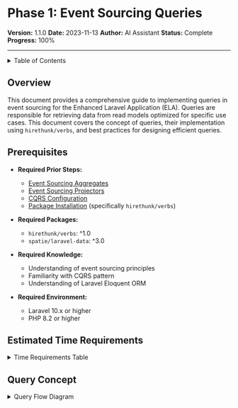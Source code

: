# Phase 1: Event Sourcing Queries

**Version:** 1.1.0
**Date:** 2023-11-13
**Author:** AI Assistant
**Status:** Complete
**Progress:** 100%

---

<details>
<summary>Table of Contents</summary>

- [Overview](#overview)
- [Prerequisites](#prerequisites)
- [Estimated Time Requirements](#estimated-time-requirements)
- [Query Concept](#query-concept)
  - [What is a Query?](#what-is-a-query)
  - [Query Responsibilities](#query-responsibilities)
  - [Query Types](#query-types)
- [Implementing Queries](#implementing-queries)
  - [Base Query Structure](#base-query-structure)
  - [Query Handlers](#query-handlers)
  - [Query Registration](#query-registration)
- [Integration with hirethunk/verbs](#integration-with-hirethunkverbs)
  - [Query Class](#query-class)
  - [Query Handler Class](#query-handler-class)
  - [Query Validation](#query-validation)
- [Building Efficient Read Models](#building-efficient-read-models)
  - [Read Model Design](#read-model-design)
  - [Optimizing for Queries](#optimizing-for-queries)
  - [Caching Strategies](#caching-strategies)
- [Query Examples](#query-examples)
  - [User Queries](#user-queries)
  - [Team Queries](#team-queries)
  - [Post Queries](#post-queries)
  - [Todo Queries](#todo-queries)
  - [Comment Queries](#comment-queries)
  - [Message Queries](#message-queries)
- [Common Patterns and Best Practices](#common-patterns-and-best-practices)
  - [Single Responsibility](#single-responsibility)
  - [Performance Optimization](#performance-optimization)
  - [Error Handling](#error-handling)
  - [Pagination](#pagination)
- [Benefits and Challenges](#benefits-and-challenges)
  - [Benefits](#benefits)
  - [Challenges](#challenges)
  - [Mitigation Strategies](#mitigation-strategies)
- [Troubleshooting](#troubleshooting)
  - [Common Issues](#common-issues)
  - [Solutions](#solutions)
- [Related Documents](#related-documents)
- [Version History](#version-history)
</details>

## Overview

This document provides a comprehensive guide to implementing queries in event sourcing for the Enhanced Laravel Application (ELA). Queries are responsible for retrieving data from read models optimized for specific use cases. This document covers the concept of queries, their implementation using `hirethunk/verbs`, and best practices for designing efficient queries.

## Prerequisites

- **Required Prior Steps:**
  - [Event Sourcing Aggregates](020-000-aggregates.md)
  - [Event Sourcing Projectors](030-projectors.md)
  - [CQRS Configuration](../030-core-components/030-cqrs-configuration.md)
  - [Package Installation](../030-core-components/010-package-installation.md) (specifically `hirethunk/verbs`)

- **Required Packages:**
  - `hirethunk/verbs`: ^1.0
  - `spatie/laravel-data`: ^3.0

- **Required Knowledge:**
  - Understanding of event sourcing principles
  - Familiarity with CQRS pattern
  - Understanding of Laravel Eloquent ORM

- **Required Environment:**
  - Laravel 10.x or higher
  - PHP 8.2 or higher

## Estimated Time Requirements

<details>
<summary>Time Requirements Table</summary>

| Task | Estimated Time |
|------|----------------|
| Understanding query concepts | 1 hour |
| Setting up base query structure | 1 hour |
| Implementing query handlers | 2 hours per aggregate |
| Optimizing read models | 1 hour per aggregate |
| Testing queries | 1 hour per aggregate |
| **Total** | **5+ hours per aggregate** |
</details>

## Query Concept

<details>
<summary>Query Flow Diagram</summary>

```mermaid
%%{init: {'theme': 'default', 'themeVariables': { 'primaryColor': '#f5f5f5', 'primaryTextColor': '#333333', 'primaryBorderColor': '#cccccc', 'lineColor': '#666666', 'secondaryColor': '#f0f0f0', 'tertiaryColor': '#ffffff' }}}%%
flowchart LR
    A[Client] --> B[Query]
    B --> C[Query Handler]
    C --> D[Read Model]
    D --> E[Query Result]
    E --> A
```text

For dark mode, see [Query Flow (Dark Mode)](../../illustrations/mermaid/dark/query-flow-dark.mmd)
</details>

### What is a Query?

A query is a request for information from the system. In the context of CQRS and event sourcing, queries are responsible for retrieving data from read models that have been optimized for specific use cases. Queries are:

1. Immutable objects that represent a request for data
2. Processed by query handlers that retrieve data from read models
3. Designed to be efficient and optimized for specific use cases

Queries are a key part of the CQRS pattern, separating the read side (queries) from the write side (commands).

### Query Responsibilities

Queries have several key responsibilities:

1. **Data Retrieval**: Retrieving data from read models
2. **Filtering**: Filtering data based on criteria
3. **Sorting**: Sorting data based on criteria
4. **Pagination**: Paginating data for efficient retrieval
5. **Transformation**: Transforming data into the format required by the client

### Query Types

There are several types of queries that can be implemented:

1. **Item Queries**: Retrieve a single item by ID
2. **List Queries**: Retrieve a list of items with filtering, sorting, and pagination
3. **Search Queries**: Search for items based on search criteria
4. **Aggregate Queries**: Retrieve aggregated data (counts, sums, averages, etc.)
5. **Report Queries**: Generate reports based on data

In the ELA, we primarily use Item and List queries, with some Search and Aggregate queries for specific use cases.

## Implementing Queries

### Base Query Structure

In the ELA, queries are implemented as classes that extend `Hirethunk\Verbs\Query`:

```php
<?php

namespace App\Queries;

use Hirethunk\Verbs\Query;

class GetUserQuery extends Query
{
    public function __construct(
        public string $userId
    ) {}

    public function rules(): array
    {
        return [
            'userId' => ['required', 'string', 'exists:users,id'],
        ];
    }
}
```php
### Query Handlers

Query handlers are classes that process queries and return data:

```php
<?php

namespace App\QueryHandlers;

use App\Queries\GetUserQuery;
use Hirethunk\Verbs\QueryHandler;
use App\Models\User;

class GetUserQueryHandler extends QueryHandler
{
    public function handle(GetUserQuery $query)
    {
        return User::findOrFail($query->userId);
    }
}
```text

### Query Registration

Queries and query handlers are automatically registered by the `hirethunk/verbs` package based on naming conventions. The package will automatically match `GetUserQuery` with `GetUserQueryHandler`.

## Integration with hirethunk/verbs

### Query Class

The `Query` class from `hirethunk/verbs` provides the foundation for implementing queries:

```php
use Hirethunk\Verbs\Query;

class GetUserQuery extends Query
{
    // Implementation
}
```php
### Query Handler Class

The `QueryHandler` class from `hirethunk/verbs` provides the foundation for implementing query handlers:

```php
use Hirethunk\Verbs\QueryHandler;

class GetUserQueryHandler extends QueryHandler
{
    // Implementation
}
```text

### Query Validation

Queries can include validation rules:

```php
public function rules(): array
{
    return [
        'userId' => ['required', 'string', 'exists:users,id'],
    ];
}
```sql
These rules are automatically validated by the `hirethunk/verbs` package before the query is processed.

## Building Efficient Read Models

<details>
<summary>Query Architecture Diagram</summary>

```mermaid
%%{init: {'theme': 'default', 'themeVariables': { 'primaryColor': '#f5f5f5', 'primaryTextColor': '#333333', 'primaryBorderColor': '#cccccc', 'lineColor': '#666666', 'secondaryColor': '#f0f0f0', 'tertiaryColor': '#ffffff' }}}%%
classDiagram
    class Query {
        +validate()
        +rules()
    }

    class QueryHandler {
        +handle(Query query)
    }

    class ReadModel {
        +id
        +attributes
        +find()
        +findAll()
    }

    class QueryResult {
        +data
        +meta
    }

    Query --> QueryHandler: processed by
    QueryHandler --> ReadModel: retrieves from
    ReadModel --> QueryResult: transformed to
```text

For dark mode, see [Query Architecture (Dark Mode)](../../illustrations/mermaid/dark/query-architecture-dark.mmd)
</details>

### Read Model Design

Read models should be designed for efficient querying:

1. **Denormalization**: Denormalize data to reduce joins
2. **Indexing**: Add indexes to frequently queried columns
3. **Caching**: Use caching for frequently accessed data
4. **Materialized Views**: Consider using materialized views for complex queries

### Optimizing for Queries

<details>
<summary>Read Model Optimization Diagram</summary>

```mermaid
%%{init: {'theme': 'default', 'themeVariables': { 'primaryColor': '#f5f5f5', 'primaryTextColor': '#333333', 'primaryBorderColor': '#cccccc', 'lineColor': '#666666', 'secondaryColor': '#f0f0f0', 'tertiaryColor': '#ffffff' }}}%%
flowchart TD
    A[Event Store] --> B[Projector]
    B --> C[Base Read Model]
    C --> D[Indexed Columns]
    C --> E[Denormalized Data]
    C --> F[Cached Results]
    C --> G[Full-text Search]
    D --> H[Fast Lookups]
    E --> I[Reduced Joins]
    F --> J[Reduced Database Load]
    G --> K[Efficient Text Search]
```php
For dark mode, see [Read Model Optimization (Dark Mode)](../../illustrations/mermaid/dark/read-model-optimization-dark.mmd)
</details>

Read models should be optimized for the specific queries they need to support:

```php
// Example: Optimizing for user search
Schema::create('users', function (Blueprint $table) {
    $table->uuid('id')->primary();
    $table->string('name');
    $table->string('email')->unique();
    $table->json('profile')->nullable();
    $table->string('state');
    $table->text('search_vector')->nullable();

    // Add indexes for frequently queried columns
    $table->index('name');
    $table->index('email');
    $table->index('state');
    $table->index('search_vector');
});
```text

### Caching Strategies

Implement caching for frequently accessed data:

```php
public function handle(GetUserQuery $query)
{
    return Cache::remember('user:' . $query->userId, 3600, function () use ($query) {
        return User::findOrFail($query->userId);
    });
}
```php
## Query Examples

### User Queries

```php
<?php

namespace App\Queries\Users;

use Hirethunk\Verbs\Query;

class GetUserQuery extends Query
{
    public function __construct(
        public string $userId
    ) {}

    public function rules(): array
    {
        return [
            'userId' => ['required', 'string', 'exists:users,id'],
        ];
    }
}
```text

```php
<?php

namespace App\QueryHandlers\Users;

use App\Queries\Users\GetUserQuery;
use Hirethunk\Verbs\QueryHandler;
use App\Models\User;

class GetUserQueryHandler extends QueryHandler
{
    public function handle(GetUserQuery $query)
    {
        return User::findOrFail($query->userId);
    }
}
```php
```php
<?php

namespace App\Queries\Users;

use Hirethunk\Verbs\Query;

class ListUsersQuery extends Query
{
    public function __construct(
        public ?string $search = null,
        public ?string $state = null,
        public ?string $sortBy = 'name',
        public ?string $sortDirection = 'asc',
        public int $page = 1,
        public int $perPage = 15
    ) {}

    public function rules(): array
    {
        return [
            'search' => ['nullable', 'string', 'max:255'],
            'state' => ['nullable', 'string', 'in:pending_activation,active,suspended,deactivated,archived'],
            'sortBy' => ['nullable', 'string', 'in:name,email,created_at'],
            'sortDirection' => ['nullable', 'string', 'in:asc,desc'],
            'page' => ['integer', 'min:1'],
            'perPage' => ['integer', 'min:1', 'max:100'],
        ];
    }
}
```text

```php
<?php

namespace App\QueryHandlers\Users;

use App\Queries\Users\ListUsersQuery;
use Hirethunk\Verbs\QueryHandler;
use App\Models\User;
use Illuminate\Support\Facades\DB;

class ListUsersQueryHandler extends QueryHandler
{
    public function handle(ListUsersQuery $query)
    {
        $users = User::query();

        // Apply search filter
        if ($query->search) {
            $users->where(function ($q) use ($query) {
                $q->where('name', 'like', "%{$query->search}%")
                  ->orWhere('email', 'like', "%{$query->search}%")
                  ->orWhere('search_vector', 'like', "%{$query->search}%");
            });
        }

        // Apply state filter
        if ($query->state) {
            $users->where('state', $query->state);
        }

        // Apply sorting
        $users->orderBy($query->sortBy, $query->sortDirection);

        // Apply pagination
        return $users->paginate($query->perPage, ['*'], 'page', $query->page);
    }
}
```php
### Team Queries

```php
<?php

namespace App\Queries\Teams;

use Hirethunk\Verbs\Query;

class GetTeamQuery extends Query
{
    public function __construct(
        public string $teamId
    ) {}

    public function rules(): array
    {
        return [
            'teamId' => ['required', 'string', 'exists:teams,id'],
        ];
    }
}
```text

```php
<?php

namespace App\QueryHandlers\Teams;

use App\Queries\Teams\GetTeamQuery;
use Hirethunk\Verbs\QueryHandler;
use App\Models\Team;

class GetTeamQueryHandler extends QueryHandler
{
    public function handle(GetTeamQuery $query)
    {
        return Team::with('members.user')->findOrFail($query->teamId);
    }
}
```php
```php
<?php

namespace App\Queries\Teams;

use Hirethunk\Verbs\Query;

class ListTeamsQuery extends Query
{
    public function __construct(
        public ?string $search = null,
        public ?string $state = null,
        public ?string $userId = null,
        public ?string $sortBy = 'name',
        public ?string $sortDirection = 'asc',
        public int $page = 1,
        public int $perPage = 15
    ) {}

    public function rules(): array
    {
        return [
            'search' => ['nullable', 'string', 'max:255'],
            'state' => ['nullable', 'string', 'in:forming,active,archived'],
            'userId' => ['nullable', 'string', 'exists:users,id'],
            'sortBy' => ['nullable', 'string', 'in:name,created_at'],
            'sortDirection' => ['nullable', 'string', 'in:asc,desc'],
            'page' => ['integer', 'min:1'],
            'perPage' => ['integer', 'min:1', 'max:100'],
        ];
    }
}
```text

```php
<?php

namespace App\QueryHandlers\Teams;

use App\Queries\Teams\ListTeamsQuery;
use Hirethunk\Verbs\QueryHandler;
use App\Models\Team;
use App\Models\TeamMember;

class ListTeamsQueryHandler extends QueryHandler
{
    public function handle(ListTeamsQuery $query)
    {
        $teams = Team::query();

        // Apply search filter
        if ($query->search) {
            $teams->where(function ($q) use ($query) {
                $q->where('name', 'like', "%{$query->search}%")
                  ->orWhere('description', 'like', "%{$query->search}%");
            });
        }

        // Apply state filter
        if ($query->state) {
            $teams->where('state', $query->state);
        }

        // Filter by user membership
        if ($query->userId) {
            $teamIds = TeamMember::where('user_id', $query->userId)
                ->pluck('team_id');

            $teams->whereIn('id', $teamIds);
        }

        // Apply sorting
        $teams->orderBy($query->sortBy, $query->sortDirection);

        // Apply pagination
        return $teams->paginate($query->perPage, ['*'], 'page', $query->page);
    }
}
```php
### Post Queries

```php
<?php

namespace App\Queries\Posts;

use Hirethunk\Verbs\Query;

class GetPostQuery extends Query
{
    public function __construct(
        public string $postId
    ) {}

    public function rules(): array
    {
        return [
            'postId' => ['required', 'string', 'exists:posts,id'],
        ];
    }
}
```text

```php
<?php

namespace App\QueryHandlers\Posts;

use App\Queries\Posts\GetPostQuery;
use Hirethunk\Verbs\QueryHandler;
use App\Models\Post;

class GetPostQueryHandler extends QueryHandler
{
    public function handle(GetPostQuery $query)
    {
        return Post::with(['author', 'tags'])->findOrFail($query->postId);
    }
}
```php
```php
<?php

namespace App\Queries\Posts;

use Hirethunk\Verbs\Query;

class ListPostsQuery extends Query
{
    public function __construct(
        public ?string $search = null,
        public ?string $state = null,
        public ?string $authorId = null,
        public ?string $teamId = null,
        public ?array $tags = null,
        public ?string $sortBy = 'created_at',
        public ?string $sortDirection = 'desc',
        public int $page = 1,
        public int $perPage = 15
    ) {}

    public function rules(): array
    {
        return [
            'search' => ['nullable', 'string', 'max:255'],
            'state' => ['nullable', 'string', 'in:draft,pending_review,published,scheduled,archived'],
            'authorId' => ['nullable', 'string', 'exists:users,id'],
            'teamId' => ['nullable', 'string', 'exists:teams,id'],
            'tags' => ['nullable', 'array'],
            'tags.*' => ['string'],
            'sortBy' => ['nullable', 'string', 'in:title,created_at,published_at'],
            'sortDirection' => ['nullable', 'string', 'in:asc,desc'],
            'page' => ['integer', 'min:1'],
            'perPage' => ['integer', 'min:1', 'max:100'],
        ];
    }
}
```text

```php
<?php

namespace App\QueryHandlers\Posts;

use App\Queries\Posts\ListPostsQuery;
use Hirethunk\Verbs\QueryHandler;
use App\Models\Post;

class ListPostsQueryHandler extends QueryHandler
{
    public function handle(ListPostsQuery $query)
    {
        $posts = Post::with(['author', 'tags']);

        // Apply search filter
        if ($query->search) {
            $posts->where(function ($q) use ($query) {
                $q->where('title', 'like', "%{$query->search}%")
                  ->orWhere('content', 'like', "%{$query->search}%")
                  ->orWhere('excerpt', 'like', "%{$query->search}%");
            });
        }

        // Apply state filter
        if ($query->state) {
            $posts->where('state', $query->state);
        }

        // Filter by author
        if ($query->authorId) {
            $posts->where('author_id', $query->authorId);
        }

        // Filter by team
        if ($query->teamId) {
            $posts->where('team_id', $query->teamId);
        }

        // Filter by tags
        if ($query->tags) {
            $posts->withAllTags($query->tags);
        }

        // Apply sorting
        $posts->orderBy($query->sortBy, $query->sortDirection);

        // Apply pagination
        return $posts->paginate($query->perPage, ['*'], 'page', $query->page);
    }
}
```php
### Todo Queries

```php
<?php

namespace App\Queries\Todos;

use Hirethunk\Verbs\Query;

class GetTodoQuery extends Query
{
    public function __construct(
        public string $todoId
    ) {}

    public function rules(): array
    {
        return [
            'todoId' => ['required', 'string', 'exists:todos,id'],
        ];
    }
}
```text

```php
<?php

namespace App\QueryHandlers\Todos;

use App\Queries\Todos\GetTodoQuery;
use Hirethunk\Verbs\QueryHandler;
use App\Models\Todo;

class GetTodoQueryHandler extends QueryHandler
{
    public function handle(GetTodoQuery $query)
    {
        return Todo::with(['user', 'team', 'tags'])->findOrFail($query->todoId);
    }
}
```php
```php
<?php

namespace App\Queries\Todos;

use Hirethunk\Verbs\Query;

class ListTodosQuery extends Query
{
    public function __construct(
        public ?string $search = null,
        public ?string $state = null,
        public ?string $userId = null,
        public ?string $teamId = null,
        public ?array $tags = null,
        public ?string $sortBy = 'due_date',
        public ?string $sortDirection = 'asc',
        public int $page = 1,
        public int $perPage = 15
    ) {}

    public function rules(): array
    {
        return [
            'search' => ['nullable', 'string', 'max:255'],
            'state' => ['nullable', 'string', 'in:pending,in_progress,completed,cancelled'],
            'userId' => ['nullable', 'string', 'exists:users,id'],
            'teamId' => ['nullable', 'string', 'exists:teams,id'],
            'tags' => ['nullable', 'array'],
            'tags.*' => ['string'],
            'sortBy' => ['nullable', 'string', 'in:title,due_date,priority,created_at'],
            'sortDirection' => ['nullable', 'string', 'in:asc,desc'],
            'page' => ['integer', 'min:1'],
            'perPage' => ['integer', 'min:1', 'max:100'],
        ];
    }
}
```text

```php
<?php

namespace App\QueryHandlers\Todos;

use App\Queries\Todos\ListTodosQuery;
use Hirethunk\Verbs\QueryHandler;
use App\Models\Todo;

class ListTodosQueryHandler extends QueryHandler
{
    public function handle(ListTodosQuery $query)
    {
        $todos = Todo::with(['user', 'team', 'tags']);

        // Apply search filter
        if ($query->search) {
            $todos->where(function ($q) use ($query) {
                $q->where('title', 'like', "%{$query->search}%")
                  ->orWhere('description', 'like', "%{$query->search}%");
            });
        }

        // Apply state filter
        if ($query->state) {
            $todos->where('state', $query->state);
        }

        // Filter by user
        if ($query->userId) {
            $todos->where('user_id', $query->userId);
        }

        // Filter by team
        if ($query->teamId) {
            $todos->where('team_id', $query->teamId);
        }

        // Filter by tags
        if ($query->tags) {
            $todos->withAllTags($query->tags);
        }

        // Apply sorting
        $todos->orderBy($query->sortBy, $query->sortDirection);

        // Apply pagination
        return $todos->paginate($query->perPage, ['*'], 'page', $query->page);
    }
}
```php
### Comment Queries

```php
<?php

namespace App\Queries\Comments;

use Hirethunk\Verbs\Query;

class GetCommentQuery extends Query
{
    public function __construct(
        public string $commentId
    ) {}

    public function rules(): array
    {
        return [
            'commentId' => ['required', 'string', 'exists:comments,id'],
        ];
    }
}
```text

```php
<?php

namespace App\QueryHandlers\Comments;

use App\Queries\Comments\GetCommentQuery;
use Hirethunk\Verbs\QueryHandler;
use App\Models\Comment;

class GetCommentQueryHandler extends QueryHandler
{
    public function handle(GetCommentQuery $query)
    {
        return Comment::with(['user', 'reactions'])->findOrFail($query->commentId);
    }
}
```php
```php
<?php

namespace App\Queries\Comments;

use Hirethunk\Verbs\Query;

class ListCommentsQuery extends Query
{
    public function __construct(
        public string $commentableType,
        public string $commentableId,
        public ?string $state = null,
        public ?string $userId = null,
        public ?string $sortBy = 'created_at',
        public ?string $sortDirection = 'asc',
        public int $page = 1,
        public int $perPage = 15
    ) {}

    public function rules(): array
    {
        return [
            'commentableType' => ['required', 'string'],
            'commentableId' => ['required', 'string'],
            'state' => ['nullable', 'string', 'in:pending,approved,rejected,deleted'],
            'userId' => ['nullable', 'string', 'exists:users,id'],
            'sortBy' => ['nullable', 'string', 'in:created_at'],
            'sortDirection' => ['nullable', 'string', 'in:asc,desc'],
            'page' => ['integer', 'min:1'],
            'perPage' => ['integer', 'min:1', 'max:100'],
        ];
    }
}
```text

```php
<?php

namespace App\QueryHandlers\Comments;

use App\Queries\Comments\ListCommentsQuery;
use Hirethunk\Verbs\QueryHandler;
use App\Models\Comment;

class ListCommentsQueryHandler extends QueryHandler
{
    public function handle(ListCommentsQuery $query)
    {
        $comments = Comment::with(['user', 'reactions'])
            ->where('commentable_type', $query->commentableType)
            ->where('commentable_id', $query->commentableId)
            ->whereNull('parent_id'); // Get only top-level comments

        // Apply state filter
        if ($query->state) {
            $comments->where('state', $query->state);
        } else {
            // By default, only show approved comments
            $comments->where('state', 'approved');
        }

        // Filter by user
        if ($query->userId) {
            $comments->where('user_id', $query->userId);
        }

        // Apply sorting
        $comments->orderBy($query->sortBy, $query->sortDirection);

        // Apply pagination
        return $comments->paginate($query->perPage, ['*'], 'page', $query->page);
    }
}
```php
```php
<?php

namespace App\Queries\Comments;

use Hirethunk\Verbs\Query;

class GetCommentRepliesQuery extends Query
{
    public function __construct(
        public string $commentId,
        public ?string $state = null,
        public ?string $sortBy = 'created_at',
        public ?string $sortDirection = 'asc',
        public int $page = 1,
        public int $perPage = 15
    ) {}

    public function rules(): array
    {
        return [
            'commentId' => ['required', 'string', 'exists:comments,id'],
            'state' => ['nullable', 'string', 'in:pending,approved,rejected,deleted'],
            'sortBy' => ['nullable', 'string', 'in:created_at'],
            'sortDirection' => ['nullable', 'string', 'in:asc,desc'],
            'page' => ['integer', 'min:1'],
            'perPage' => ['integer', 'min:1', 'max:100'],
        ];
    }
}
```text

```php
<?php

namespace App\QueryHandlers\Comments;

use App\Queries\Comments\GetCommentRepliesQuery;
use Hirethunk\Verbs\QueryHandler;
use App\Models\Comment;

class GetCommentRepliesQueryHandler extends QueryHandler
{
    public function handle(GetCommentRepliesQuery $query)
    {
        $replies = Comment::with(['user', 'reactions'])
            ->where('parent_id', $query->commentId);

        // Apply state filter
        if ($query->state) {
            $replies->where('state', $query->state);
        } else {
            // By default, only show approved comments
            $replies->where('state', 'approved');
        }

        // Apply sorting
        $replies->orderBy($query->sortBy, $query->sortDirection);

        // Apply pagination
        return $replies->paginate($query->perPage, ['*'], 'page', $query->page);
    }
}
```php
### Message Queries

```php
<?php

namespace App\Queries\Messages;

use Hirethunk\Verbs\Query;

class GetConversationQuery extends Query
{
    public function __construct(
        public string $conversationId
    ) {}

    public function rules(): array
    {
        return [
            'conversationId' => ['required', 'string', 'exists:conversations,id'],
        ];
    }
}
```text

```php
<?php

namespace App\QueryHandlers\Messages;

use App\Queries\Messages\GetConversationQuery;
use Hirethunk\Verbs\QueryHandler;
use App\Models\Conversation;

class GetConversationQueryHandler extends QueryHandler
{
    public function handle(GetConversationQuery $query)
    {
        return Conversation::with(['participants.user'])->findOrFail($query->conversationId);
    }
}
```php
```php
<?php

namespace App\Queries\Messages;

use Hirethunk\Verbs\Query;

class ListConversationsQuery extends Query
{
    public function __construct(
        public string $userId,
        public ?string $search = null,
        public ?string $type = null,
        public ?string $sortBy = 'updated_at',
        public ?string $sortDirection = 'desc',
        public int $page = 1,
        public int $perPage = 15
    ) {}

    public function rules(): array
    {
        return [
            'userId' => ['required', 'string', 'exists:users,id'],
            'search' => ['nullable', 'string', 'max:255'],
            'type' => ['nullable', 'string', 'in:direct,group,team'],
            'sortBy' => ['nullable', 'string', 'in:updated_at,created_at'],
            'sortDirection' => ['nullable', 'string', 'in:asc,desc'],
            'page' => ['integer', 'min:1'],
            'perPage' => ['integer', 'min:1', 'max:100'],
        ];
    }
}
```text

```php
<?php

namespace App\QueryHandlers\Messages;

use App\Queries\Messages\ListConversationsQuery;
use Hirethunk\Verbs\QueryHandler;
use App\Models\Conversation;
use App\Models\ConversationParticipant;

class ListConversationsQueryHandler extends QueryHandler
{
    public function handle(ListConversationsQuery $query)
    {
        // Get conversation IDs where the user is a participant
        $conversationIds = ConversationParticipant::where('user_id', $query->userId)
            ->whereNull('removed_at')
            ->pluck('conversation_id');

        $conversations = Conversation::with(['participants.user'])
            ->whereIn('id', $conversationIds);

        // Apply search filter
        if ($query->search) {
            $conversations->where(function ($q) use ($query) {
                $q->where('name', 'like', "%{$query->search}%");
            });
        }

        // Apply type filter
        if ($query->type) {
            $conversations->where('type', $query->type);
        }

        // Apply sorting
        $conversations->orderBy($query->sortBy, $query->sortDirection);

        // Apply pagination
        return $conversations->paginate($query->perPage, ['*'], 'page', $query->page);
    }
}
```php
```php
<?php

namespace App\Queries\Messages;

use Hirethunk\Verbs\Query;

class GetMessagesQuery extends Query
{
    public function __construct(
        public string $conversationId,
        public ?string $sortBy = 'created_at',
        public ?string $sortDirection = 'asc',
        public int $page = 1,
        public int $perPage = 50
    ) {}

    public function rules(): array
    {
        return [
            'conversationId' => ['required', 'string', 'exists:conversations,id'],
            'sortBy' => ['nullable', 'string', 'in:created_at'],
            'sortDirection' => ['nullable', 'string', 'in:asc,desc'],
            'page' => ['integer', 'min:1'],
            'perPage' => ['integer', 'min:1', 'max:100'],
        ];
    }
}
```text

```php
<?php

namespace App\QueryHandlers\Messages;

use App\Queries\Messages\GetMessagesQuery;
use Hirethunk\Verbs\QueryHandler;
use App\Models\Message;

class GetMessagesQueryHandler extends QueryHandler
{
    public function handle(GetMessagesQuery $query)
    {
        $messages = Message::with(['sender', 'readReceipts'])
            ->where('conversation_id', $query->conversationId)
            ->whereNull('deleted_at');

        // Apply sorting
        $messages->orderBy($query->sortBy, $query->sortDirection);

        // Apply pagination
        return $messages->paginate($query->perPage, ['*'], 'page', $query->page);
    }
}
```php
## Common Patterns and Best Practices

### Single Responsibility

Each query should focus on a specific use case:

- **GetUserQuery**: Retrieve a single user by ID
- **ListUsersQuery**: Retrieve a list of users with filtering, sorting, and pagination
- **SearchUsersQuery**: Search for users based on search criteria

### Performance Optimization

Optimize queries for performance:

1. **Eager Loading**: Use eager loading to avoid N+1 queries
2. **Indexing**: Ensure read models have appropriate indexes
3. **Caching**: Use caching for frequently accessed data
4. **Pagination**: Always paginate large result sets

```php
// Example: Eager loading relationships
public function handle(GetPostQuery $query)
{
    return Post::with(['author', 'tags', 'comments.user'])->findOrFail($query->postId);
}
```text

### Error Handling

Implement robust error handling in query handlers:

```php
public function handle(GetUserQuery $query)
{
    try {
        return User::findOrFail($query->userId);
    } catch (ModelNotFoundException $e) {
        throw new UserNotFoundException("User not found: {$query->userId}");
    } catch (\Exception $e) {
        // Log the error
        Log::error('Error in GetUserQueryHandler', [
            'query' => $query,
            'error' => $e->getMessage(),
        ]);

        throw $e;
    }
}
```php
### Pagination

Always paginate large result sets:

```php
public function handle(ListUsersQuery $query)
{
    $users = User::query();

    // Apply filters and sorting

    // Apply pagination
    return $users->paginate($query->perPage, ['*'], 'page', $query->page);
}
```text

## Benefits and Challenges

### Benefits

1. **Optimized Read Models**: Read models can be optimized for specific queries
2. **Separation of Concerns**: Clear separation between read and write operations
3. **Performance**: Queries can be optimized for specific use cases
4. **Maintainability**: Queries are easy to understand and maintain

### Challenges

1. **Eventual Consistency**: Read models may lag behind the event store
2. **Complexity**: Managing multiple read models adds complexity
3. **Duplication**: Some code duplication between query handlers
4. **Maintenance**: Keeping read models up to date with changing requirements

### Mitigation Strategies

1. **Caching**: Use caching to improve performance
2. **Standardization**: Standardize query and query handler implementations
3. **Testing**: Thoroughly test queries and query handlers
4. **Documentation**: Document queries and their use cases

## Troubleshooting

### Common Issues

<details>
<summary>Slow query performance</summary>

**Symptoms:**
- Queries take a long time to execute
- Database server CPU or memory usage is high

**Possible Causes:**
- Missing indexes on frequently queried columns
- Inefficient query implementation
- Large result sets without pagination

**Solutions:**
1. Add appropriate indexes to frequently queried columns
2. Optimize query implementation
3. Implement pagination for large result sets
4. Use eager loading to avoid N+1 queries
</details>

<details>
<summary>Inconsistent query results</summary>

**Symptoms:**
- Query results don't match expected values
- Query results are inconsistent with write operations

**Possible Causes:**
- Eventual consistency between write and read models
- Bugs in projectors that build read models
- Caching issues

**Solutions:**
1. Understand and account for eventual consistency
2. Fix bugs in projectors
3. Implement proper cache invalidation
4. Consider using snapshots for aggregates with many events
</details>

<details>
<summary>N+1 query problems</summary>

**Symptoms:**
- Large number of database queries for a single request
- Slow query performance

**Possible Causes:**
- Missing eager loading for relationships
- Inefficient query implementation

**Solutions:**
1. Use eager loading for relationships
2. Optimize query implementation
3. Use database profiling tools to identify N+1 queries
</details>

### Solutions

For detailed solutions to common issues, refer to the [Event Sourcing Troubleshooting Guide](070-testing.md#troubleshooting).

## Related Documents

- [Event Sourcing Aggregates](020-000-aggregates.md) - Overview of aggregate implementation in event sourcing
- [Event Sourcing Projectors](030-projectors.md) - Detailed documentation on projector implementation
- [Event Sourcing Reactors](040-reactors.md) - Detailed documentation on reactor implementation
- [Event Sourcing Testing](070-testing.md) - Detailed documentation on testing event-sourced applications

## Version History

<details>
<summary>Version History Table</summary>

| Version | Date | Changes | Author |
|---------|------|---------|--------|
| 1.1.0 | 2025-05-18 | Added query flow diagram, query architecture diagram, read model optimization diagram, wrapped tables in collapsible sections | AI Assistant |
| 1.0.0 | 2025-05-18 | Initial version | AI Assistant |
</details>
